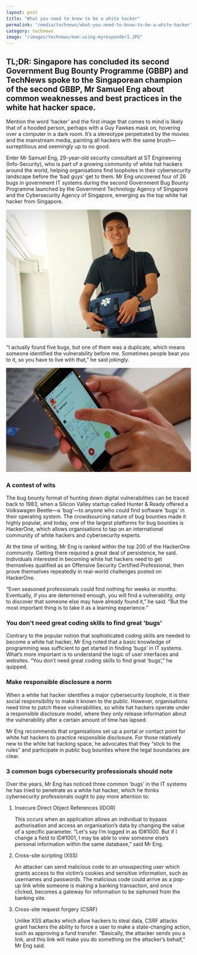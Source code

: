 ```yaml
---
layout: post
title: "What you need to know to be a white hacker"
permalink: "/media/technews/what-you-need-to-know-to-be-a-white-hacker"
category: technews
image: "/images/technews/man-using-myresponder1.JPG"
---
```

     
TL;DR: Singapore has concluded its second Government Bug Bounty Programme (GBBP) and TechNews spoke to the Singaporean champion of the second GBBP, Mr Samuel Eng about common weaknesses and best practices in the white hat hacker space. 
---
 
Mention the word ‘hacker’ and the first image that comes to mind is likely that of a hooded person, perhaps with a Guy Fawkes mask on, hovering over a computer in a dark room. It’s a stereotype perpetrated by the movies and the mainstream media, painting all hackers with the same brush—surreptitious and seemingly up to no good.

Enter Mr Samuel Eng, 29-year-old security consultant at ST Engineering (Info-Security), who is part of a growing community of white hat hackers around the world, helping organisations find loopholes in their cybersecurity landscape before the ‘bad guys’ get to them. Mr Eng uncovered four of 26 bugs in government IT systems during the second Government Bug Bounty Programme launched by the Government Technology Agency of Singapore and the Cybersecurity Agency of Singapore, emerging as the top white hat hacker from Singapore.

![what you need to know to be a white hacker](/images/technews/man-using-myresponder1.JPG)

“I actually found five bugs, but one of them was a duplicate, which means someone identified the vulnerability before me. Sometimes people beat you to it, so you have to live with that,” he said jokingly.

![meet the man using myResponder to save lives](/images/technews/man-using-myresponder2.JPG)

### **A contest of wits**

The bug bounty format of hunting down digital vulnerabilities can be traced back to 1983, when a Silicon Valley startup called Hunter & Ready offered a Volkswagen Beetle—a ‘bug’—to anyone who could find software ‘bugs’ in their operating system. The crowdsourcing nature of bug bounties made it highly popular, and today, one of the largest platforms for bug bounties is HackerOne, which allows organisations to tap on an international community of white hackers and cybersecurity experts.

At the time of writing, Mr Eng is ranked within the top 200 of the HackerOne community. Getting there required a great deal of persistence, he said. Individuals interested in becoming white hat hackers need to get themselves qualified as an Offensive Security Certified Professional, then prove themselves repeatedly in real-world challenges posted on HackerOne.

“Even seasoned professionals could find nothing for weeks or months. Eventually, if you are determined enough, you will find a vulnerability, only to discover that someone else may have already found it,” he said. “But the most important thing is to take it as a learning experience.”


### **You don't need great coding skills to find great 'bugs'**

Contrary to the popular notion that sophisticated coding skills are needed to become a white hat hacker, Mr Eng noted that a basic knowledge of programming was sufficient to get started in finding ‘bugs’ in IT systems. What’s more important is to understand the logic of user interfaces and websites. “You don’t need great coding skills to find great ‘bugs’,” he quipped.

### **Make responsible disclosure a norm**

When a white hat hacker identifies a major cybersecurity loophole, it is their social responsibility to make it known to the public. However, organisations need time to patch these vulnerabilities, so white hat hackers operate under a responsible disclosure model, where they only release information about the vulnerability after a certain amount of time has lapsed.

Mr Eng recommends that organisations set up a portal or contact point for white hat hackers to practice responsible disclosure. For those relatively new to the white hat hacking space, he advocates that they “stick to the rules” and participate in public bug bounties where the legal boundaries are clear.

### **3 common bugs cybersecurity professionals should note**

Over the years, Mr Eng has noticed three common ‘bugs’ in the IT systems he has tried to penetrate as a white hat hacker, which he thinks cybersecurity professionals ought to pay more attention to:

1. Insecure Direct Object References (IDOR)

    This occurs when an application allows an individual to bypass authorisation and access an organisation’s data by changing the value of a specific parameter. “Let's say I’m logged in as ID#1000. But if I change a field to ID#1001, I may be able to view someone else’s personal information within the same database,” said Mr Eng.

2. Cross-site scripting (XSS)

    An attacker can send malicious code to an unsuspecting user which grants access to the victim’s cookies and sensitive information, such as usernames and passwords. The malicious code could arrive as a pop-up link while someone is making a banking transaction, and once clicked, becomes a gateway for information to be siphoned from the banking site.

3. Cross-site request forgery (CSRF)

    Unlike XSS attacks which allow hackers to steal data, CSRF attacks grant hackers the ability to force a user to make a state-changing action, such as approving a fund transfer. “Basically, the attacker sends you a link, and this link will make you do something on the attacker’s behalf,” Mr Eng said.

